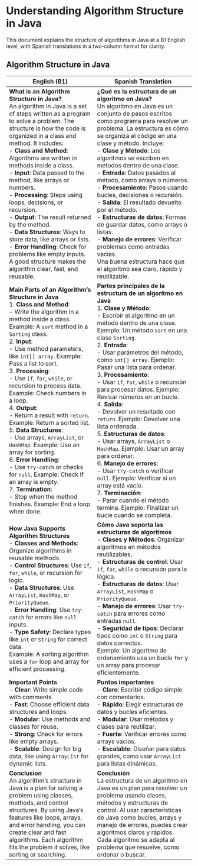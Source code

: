 # Understanding Algorithm Structure in Java

This document explains the structure of algorithms in Java at a B1 English level, with Spanish translations in a two-column format for clarity.

## Algorithm Structure in Java

| **English (B1)** | **Spanish Translation** |
|------------------|-------------------------|
| **What is an Algorithm Structure in Java?**<br>An algorithm in Java is a set of steps written as a program to solve a problem. The structure is how the code is organized in a class and method. It includes:<br>- **Class and Method**: Algorithms are written in methods inside a class.<br>- **Input**: Data passed to the method, like arrays or numbers.<br>- **Processing**: Steps using loops, decisions, or recursion.<br>- **Output**: The result returned by the method.<br>- **Data Structures**: Ways to store data, like arrays or lists.<br>- **Error Handling**: Check for problems like empty inputs.<br>A good structure makes the algorithm clear, fast, and reusable. | **¿Qué es la estructura de un algoritmo en Java?**<br>Un algoritmo en Java es un conjunto de pasos escritos como programa para resolver un problema. La estructura es cómo se organiza el código en una clase y método. Incluye:<br>- **Clase y Método**: Los algoritmos se escriben en métodos dentro de una clase.<br>- **Entrada**: Datos pasados al método, como arrays o números.<br>- **Procesamiento**: Pasos usando bucles, decisiones o recursión.<br>- **Salida**: El resultado devuelto por el método.<br>- **Estructuras de datos**: Formas de guardar datos, como arrays o listas.<br>- **Manejo de errores**: Verificar problemas como entradas vacías.<br>Una buena estructura hace que el algoritmo sea claro, rápido y reutilizable. |
| **Main Parts of an Algorithm’s Structure in Java**<br>1. **Class and Method**:<br>   - Write the algorithm in a method inside a class. Example: A `sort` method in a `Sorting` class.<br>2. **Input**:<br>   - Use method parameters, like `int[] array`. Example: Pass a list to sort.<br>3. **Processing**:<br>   - Use `if`, `for`, `while`, or recursion to process data. Example: Check numbers in a loop.<br>4. **Output**:<br>   - Return a result with `return`. Example: Return a sorted list.<br>5. **Data Structures**:<br>   - Use arrays, `ArrayList`, or `HashMap`. Example: Use an array for sorting.<br>6. **Error Handling**:<br>   - Use `try-catch` or checks for `null`. Example: Check if an array is empty.<br>7. **Termination**:<br>   - Stop when the method finishes. Example: End a loop when done. | **Partes principales de la estructura de un algoritmo en Java**<br>1. **Clase y Método**:<br>   - Escribir el algoritmo en un método dentro de una clase. Ejemplo: Un método `sort` en una clase `Sorting`.<br>2. **Entrada**:<br>   - Usar parámetros del método, como `int[] array`. Ejemplo: Pasar una lista para ordenar.<br>3. **Procesamiento**:<br>   - Usar `if`, `for`, `while` o recursión para procesar datos. Ejemplo: Revisar números en un bucle.<br>4. **Salida**:<br>   - Devolver un resultado con `return`. Ejemplo: Devolver una lista ordenada.<br>5. **Estructuras de datos**:<br>   - Usar arrays, `ArrayList` o `HashMap`. Ejemplo: Usar un array para ordenar.<br>6. **Manejo de errores**:<br>   - Usar `try-catch` o verificar `null`. Ejemplo: Verificar si un array está vacío.<br>7. **Terminación**:<br>   - Parar cuando el método termina. Ejemplo: Finalizar un bucle cuando se completa. |
| **How Java Supports Algorithm Structures**<br>- **Classes and Methods**: Organize algorithms in reusable methods.<br>- **Control Structures**: Use `if`, `for`, `while`, or recursion for logic.<br>- **Data Structures**: Use `ArrayList`, `HashMap`, or `PriorityQueue`.<br>- **Error Handling**: Use `try-catch` for errors like `null` inputs.<br>- **Type Safety**: Declare types like `int` or `String` for correct data.<br>Example: A sorting algorithm uses a `for` loop and array for efficient processing. | **Cómo Java soporta las estructuras de algoritmos**<br>- **Clases y Métodos**: Organizar algoritmos en métodos reutilizables.<br>- **Estructuras de control**: Usar `if`, `for`, `while` o recursión para la lógica.<br>- **Estructuras de datos**: Usar `ArrayList`, `HashMap` o `PriorityQueue`.<br>- **Manejo de errores**: Usar `try-catch` para errores como entradas `null`.<br>- **Seguridad de tipos**: Declarar tipos como `int` o `String` para datos correctos.<br>Ejemplo: Un algoritmo de ordenamiento usa un bucle `for` y un array para procesar eficientemente. |
| **Important Points**<br>- **Clear**: Write simple code with comments.<br>- **Fast**: Choose efficient data structures and loops.<br>- **Modular**: Use methods and classes for reuse.<br>- **Strong**: Check for errors like empty arrays.<br>- **Scalable**: Design for big data, like using `ArrayList` for dynamic lists. | **Puntos importantes**<br>- **Claro**: Escribir código simple con comentarios.<br>- **Rápido**: Elegir estructuras de datos y bucles eficientes.<br>- **Modular**: Usar métodos y clases para reutilizar.<br>- **Fuerte**: Verificar errores como arrays vacíos.<br>- **Escalable**: Diseñar para datos grandes, como usar `ArrayList` para listas dinámicas. |
| **Conclusion**<br>An algorithm’s structure in Java is a plan for solving a problem using classes, methods, and control structures. By using Java’s features like loops, arrays, and error handling, you can create clear and fast algorithms. Each algorithm fits the problem it solves, like sorting or searching. | **Conclusión**<br>La estructura de un algoritmo en Java es un plan para resolver un problema usando clases, métodos y estructuras de control. Al usar características de Java como bucles, arrays y manejo de errores, puedes crear algoritmos claros y rápidos. Cada algoritmo se adapta al problema que resuelve, como ordenar o buscar. |
